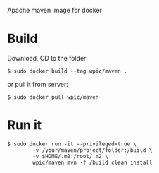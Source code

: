Apache maven image for docker

# Build

Download, CD to the folder:

    $ sudo docker build --tag wpic/maven .

or pull it from server:

    $ sudo docker pull wpic/maven

# Run it

    $ sudo docker run -it --privileged=true \
            -v /your/maven/project/folder:/build \
            -v $HOME/.m2:/root/.m2 \
            wpic/maven mvn -f /build clean install
